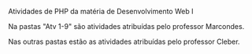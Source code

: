 Atividades de PHP da matéria de Desenvolvimento Web I

Na pastas "Atv 1-9" são atividades atribuídas pelo professor Marcondes.

Nas outras pastas estão as atividades atribuídas pelo professor Cleber.